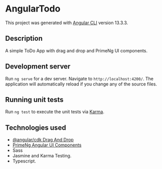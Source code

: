 # AngularTodo

This project was generated with [Angular CLI](https://github.com/angular/angular-cli) version 13.3.3.

## Description
A simple ToDo App with drag and drop and PrimeNg UI components.

## Development server

Run `ng serve` for a dev server. Navigate to `http://localhost:4200/`. The application will automatically reload if you change any of the source files.

## Running unit tests

Run `ng test` to execute the unit tests via [Karma](https://karma-runner.github.io).

## Technologies used
- [@angular/cdk Drag And Drop](https://material.angular.io/cdk/drag-drop/overview)
- [PrimeNg Angular UI Components](https://www.primefaces.org/primeng/)
- Sass
- Jasmine and Karma Testing.
- Typescript.
  